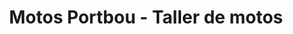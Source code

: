 ---
title: "Motos Portbou - Taller de motos"
url: /barcelona/motos-portbou-taller-de-motos/
shop: motocicleta
---